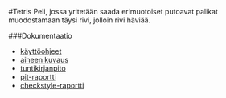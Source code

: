 #Tetris
Peli, jossa yritetään saada erimuotoiset putoavat palikat muodostamaan täysi rivi, jolloin rivi häviää.


###Dokumentaatio
* [käyttöohjeet](dokumentaatio/käyttöohjeet.md)
* [aiheen kuvaus](dokumentaatio/aiheenKuvausJaRakenne.md)
* [tuntikirjanpito](dokumentaatio/tuntikirjanpito.md)
* [pit-raportti](https://htmlpreview.github.io/?https://github.com/inla/Tetris/blob/master/dokumentaatio/pit-raportti/201610212218/index.html)
* [checkstyle-raportti](https://htmlpreview.github.io/?https://github.com/inla/Tetris/blob/master/dokumentaatio/checkstyle-raportti/checkstyle.html)
